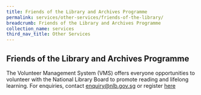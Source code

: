 ```yaml
---
title: Friends of the Library and Archives Programme
permalink: services/other-services/friends-of-the-library/
breadcrumb: Friends of the Library and Archives Programme
collection_name: services
third_nav_title: Other Services
---
```

## **Friends of the Library and Archives Programme**

The Volunteer Management System (VMS) offers everyone opportunities to volunteer with the National Library Board to promote reading and lifelong learning. For enquiries, contact [enquiry@nlb.gov.sg](mailto:enquiry@nlb.gov.sg) or register [here](https://www.nlb.gov.sg/volunteers/)